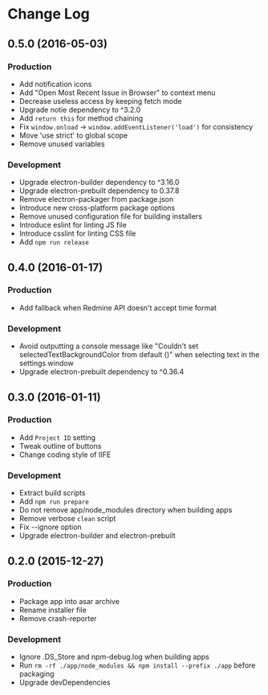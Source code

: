 # Change Log 

## 0.5.0 (2016-05-03)

### Production

* Add notification icons
* Add "Open Most Recent Issue in Browser" to context menu
* Decrease useless access by keeping fetch mode
* Upgrade notie dependency to ^3.2.0
* Add `return this` for method chaining
* Fix `window.onload` -> `window.addEventListener('load')` for consistency
* Move 'use strict' to global scope
* Remove unused variables

### Development

* Upgrade electron-builder dependency to ^3.16.0
* Upgrade electron-prebuilt dependency to 0.37.8
* Remove electron-packager from package.json
* Introduce new cross-platform package options
* Remove unused configuration file for building installers
* Introduce eslint for linting JS file
* Introduce csslint for linting CSS file
* Add `npm run release`

## 0.4.0 (2016-01-17)

### Production

* Add fallback when Redmine API doesn't accept time format

### Development

* Avoid outputting a console message like "Couldn't set selectedTextBackgroundColor from default ()" when selecting text in the settings window
* Upgrade electron-prebuilt dependency to ^0.36.4

## 0.3.0 (2016-01-11)

### Production

* Add `Project ID` setting
* Tweak outline of buttons
* Change coding style of IIFE

### Development

* Extract build scripts
* Add `npm run prepare`
* Do not remove app/node_modules directory when building apps
* Remove verbose `clean` script
* Fix --ignore option
* Upgrade electron-builder and electron-prebuilt

## 0.2.0 (2015-12-27)

### Production

* Package app into asar archive
* Rename installer file
* Remove crash-reporter

### Development

* Ignore .DS_Store and npm-debug.log when building apps
* Run `rm -rf ./app/node_modules && npm install --prefix ./app` before packaging
* Upgrade devDependencies
